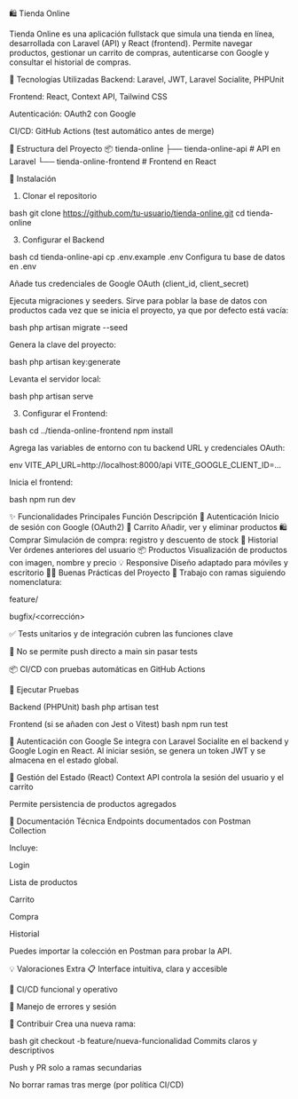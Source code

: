 🛍️ Tienda Online

Tienda Online es una aplicación fullstack que simula una tienda en línea, desarrollada con Laravel (API) y React (frontend). Permite navegar productos, gestionar un carrito de compras, autenticarse con Google y consultar el historial de compras.

🔧 Tecnologías Utilizadas
Backend: Laravel, JWT, Laravel Socialite, PHPUnit

Frontend: React, Context API, Tailwind CSS

Autenticación: OAuth2 con Google

CI/CD: GitHub Actions (test automático antes de merge)

📁 Estructura del Proyecto
📦 tienda-online
├── tienda-online-api        # API en Laravel
└── tienda-online-frontend   # Frontend en React

🚀 Instalación

1. Clonar el repositorio
   
bash
git clone https://github.com/tu-usuario/tienda-online.git
cd tienda-online

3. Configurar el Backend
   
bash
cd tienda-online-api
cp .env.example .env
Configura tu base de datos en .env

Añade tus credenciales de Google OAuth (client_id, client_secret)

Ejecuta migraciones y seeders. Sirve para poblar la base de datos con productos cada vez que se inicia el proyecto, ya que por defecto está vacía:

bash
php artisan migrate --seed

Genera la clave del proyecto:

bash
php artisan key:generate

Levanta el servidor local:

bash
php artisan serve

3. Configurar el Frontend:

bash
cd ../tienda-online-frontend
npm install

Agrega las variables de entorno con tu backend URL y credenciales OAuth:

env
VITE_API_URL=http://localhost:8000/api
VITE_GOOGLE_CLIENT_ID=...

Inicia el frontend:

bash
npm run dev


✨ Funcionalidades Principales
Función	Descripción
🔐 Autenticación	Inicio de sesión con Google (OAuth2)
🛒 Carrito	Añadir, ver y eliminar productos
🛍️ Comprar	Simulación de compra: registro y descuento de stock
📜 Historial	Ver órdenes anteriores del usuario
📦 Productos	Visualización de productos con imagen, nombre y precio
💡 Responsive	Diseño adaptado para móviles y escritorio
👨‍💻 Buenas Prácticas del Proyecto
🔀 Trabajo con ramas siguiendo nomenclatura:

feature/<funcionalidad>

bugfix/<corrección>

✅ Tests unitarios y de integración cubren las funciones clave

🚫 No se permite push directo a main sin pasar tests

📦 CI/CD con pruebas automáticas en GitHub Actions

🧪 Ejecutar Pruebas

Backend (PHPUnit)
bash
php artisan test

Frontend (si se añaden con Jest o Vitest)
bash
npm run test

🔐 Autenticación con Google
Se integra con Laravel Socialite en el backend y Google Login en React. Al iniciar sesión, se genera un token JWT y se almacena en el estado global.

🧠 Gestión del Estado (React)
Context API controla la sesión del usuario y el carrito

Permite persistencia de productos agregados

📑 Documentación Técnica
Endpoints documentados con Postman Collection

Incluye:

Login

Lista de productos

Carrito

Compra

Historial

Puedes importar la colección en Postman para probar la API.

💡 Valoraciones Extra
📋 Interface intuitiva, clara y accesible

🔄 CI/CD funcional y operativo

🔐 Manejo de errores y sesión

🧵 Contribuir
Crea una nueva rama:

bash
git checkout -b feature/nueva-funcionalidad
Commits claros y descriptivos

Push y PR solo a ramas secundarias

No borrar ramas tras merge (por política CI/CD)
